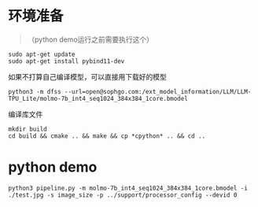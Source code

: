 # 环境准备
> （python demo运行之前需要执行这个）
```
sudo apt-get update
sudo apt-get install pybind11-dev
```

如果不打算自己编译模型，可以直接用下载好的模型
```
python3 -m dfss --url=open@sophgo.com:/ext_model_information/LLM/LLM-TPU_Lite/molmo-7b_int4_seq1024_384x384_1core.bmodel
```

编译库文件
```
mkdir build
cd build && cmake .. && make && cp *cpython* .. && cd ..
```

# python demo
```
python3 pipeline.py -m molmo-7b_int4_seq1024_384x384_1core.bmodel -i ./test.jpg -s image_size -p ../support/processor_config --devid 0
```
